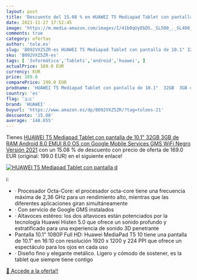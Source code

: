 ```yaml
---
layout: post
title: 'Descuento del 15.08 % en HUAWEI T5 Mediapad Tablet con pantalla d'
date: 2021-11-27 17:52:45
image: 'https://m.media-amazon.com/images/I/41b0qUyEbDS._SL500_._SL400_.jpg'
comments: true
category: ofertas
author: 'tole.es'
slug: 'B092VXZ5ZR-es HUAWEI T5 Mediapad Tablet con pantalla de 10.1" 32GB 3GB...'
sku: 'B092VXZ5ZR-es'
tags: [ 'Informática','Tablets','android','huawei', ]
actualPrice: 169.0 EUR
currency: EUR
price: 169.0
comparePrice: 199.0 EUR
prodname: 'HUAWEI T5 Mediapad Tablet con pantalla de 10.1"  32GB  3GB de RAM  Android 8.0 EMUI 8.0 OS con Google Mobile Services  GMS   WiFi  Negro  Versión 2021'
country: 'es'
flag: '🇪🇸'
brand: 'HUAWEI'
buyurl: 'https://www.amazon.es/dp/B092VXZ5ZR/?tag=tolees-21'
descuento: '15.08'
average: '148.655'
---
```


Tienes [HUAWEI T5 Mediapad Tablet con pantalla de 10.1"  32GB  3GB de RAM  Android 8.0 EMUI 8.0 OS con Google Mobile Services  GMS   WiFi  Negro  Versión 2021](https://www.amazon.es/dp/B092VXZ5ZR/?tag=tolees-21) con un 15.08 % de descuento con precio de oferta de 169.0 EUR (original: 199.0 EUR) en el siguiente enlace!

[![HUAWEI T5 Mediapad Tablet con pantalla d](https://m.media-amazon.com/images/I/41b0qUyEbDS._SL500_._SL400_.jpg)](https://www.amazon.es/dp/B092VXZ5ZR/?tag=tolees-21)

ℹ️:

- · Procesador Octa-Core: el procesador octa-core tiene una frecuencia máxima de 2,36 GHz para un rendimiento alto, mientras que las diferentes aplicaciones giran simultáneamente
- · Con servicio de Google GMS instalados
- · Altavoces estéreo: los dos altavoces están potenciados por la tecnología Huawei Histen 5.0 que ofrece un sonido profundo y estratificado para una experiencia de sonido 3D penetrante
- Pantalla 10.1" 1080P Full HD: Huawei MediaPad T5 10 tiene una pantalla de 10.1" en 16:10 con resolución 1920 x 1200 y 224 PPI que ofrece un espectáculo para los ojos en cada uso
- · Diseño fino y elegante metálico. Ligero y cómodo de sostener, es la tablet que siempre tiene contigo

[🛒 Accede a la oferta!!](https://www.amazon.es/dp/B092VXZ5ZR/?tag=tolees-21)
